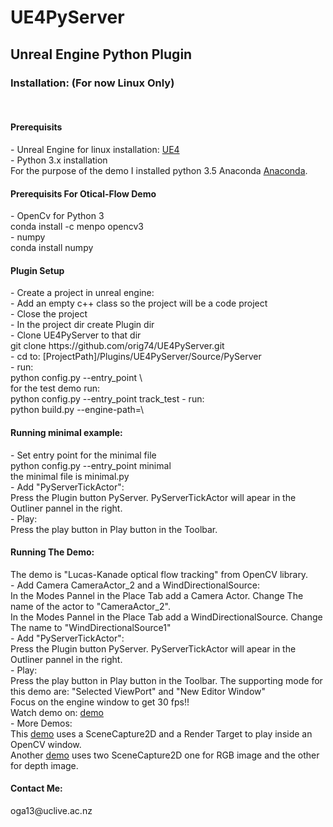 # UE4PyServer
<h2>Unreal Engine Python Plugin</h2>
<h3>Installation: (For now Linux Only)</h3><br/>
<h4>Prerequisits</h4>
- Unreal Engine for linux installation:  <a href="https://wiki.unrealengine.com/Building_On_Linux">UE4</a><br/>
- Python 3.x installation<br/>
For the purpose of the demo I installed python 3.5 Anaconda <a href="https://www.continuum.io/downloads" >Anaconda</a>. <br/>
<h4>Prerequisits For Otical-Flow Demo</h4>
- OpenCv for Python 3<br/>
conda install -c menpo opencv3<br/>
- numpy<br/>
conda install numpy 

<h4>Plugin Setup</h4>
- Create a project in unreal engine:<br/>
- Add an empty c++ class so the project will be a code project<br/>
- Close the project<br/>
- In the project dir create Plugin dir<br/>
- Clone UE4PyServer to that dir<br/>
git clone  https://github.com/orig74/UE4PyServer.git<br/>
- cd to:  [ProjectPath]/Plugins/UE4PyServer/Source/PyServer<br/>
- run: <br/>
python config.py --entry_point \<your entry point\><br/>
for the test demo run:<br/>
python config.py --entry_point track_test
- run:<br/>
python build.py --engine-path=\<unreal engine dir PATH\><br/>

<h4>Running minimal example:</h4>
- Set entry point for the minimal file<br/>
python config.py --entry_point minimal<br/>
the minimal file is minimal.py<br/>
- Add "PyServerTickActor":<br/>
Press the Plugin button PyServer.  PyServerTickActor will apear in the Outliner pannel in the right.<br/>
- Play:<br/>
Press the play button in Play button in the Toolbar. 

<h4>Running The Demo:</h4>
The demo is "Lucas-Kanade optical flow tracking" from OpenCV library. <br/>
- Add Camera CameraActor_2  and a WindDirectionalSource:<br/>
In the Modes Pannel in the Place Tab add a Camera Actor. Change The name of the actor to "CameraActor_2".<br/>
In the Modes Pannel in the Place Tab add a WindDirectionalSource. Change The name to "WindDirectionalSource1"<br/>
- Add "PyServerTickActor":<br/>
Press the Plugin button PyServer.  PyServerTickActor will apear in the Outliner pannel in the right.<br/>
- Play:<br/>
Press the play button in Play button in the Toolbar. The supporting mode for this demo are:  "Selected ViewPort"  and "New Editor Window" <br/>
Focus on the engine window to get 30 fps!!<br/>
Watch demo on: <a href="https://youtu.be/ydBFlI_fhso">demo</a><br/>
- More Demos:<br/>
This <a href="https://youtu.be/nXu6NCOoIRQ">demo</a> uses a SceneCapture2D and a Render Target to play inside an OpenCV window.<br/>
Another <a href="https://youtu.be/oNB7iSDiUX0">demo</a> uses two SceneCapture2D one for RGB image and the other for depth image.<br/>

<h4>Contact Me:</h4>
oga13@uclive.ac.nz<br/>
